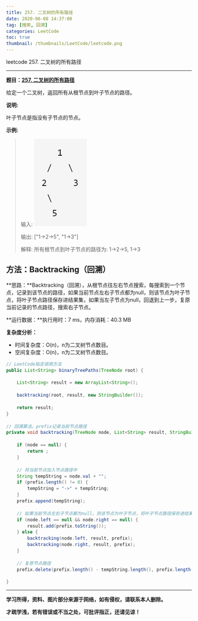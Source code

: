 ```yaml
---
title: 257. 二叉树的所有路径
date: 2020-06-08 14:37:00
tag: [搜索, 回溯]
categories: LeetCode
toc: true
thumbnail: /thumbnails/LeetCode/leetcode.png
---
```


leetcode 257. 二叉树的所有路径

<!--more-->

---

**题目：[257. 二叉树的所有路径](https://leetcode-cn.com/problems/binary-tree-paths/)**

给定一个二叉树，返回所有从根节点到叶子节点的路径。

**说明:**

叶子节点是指没有子节点的节点。

**示例:**

> 输入:
>   ![](257.%20二叉树的所有路径/1.png)
>  
> 输出: ["1->2->5", "1->3"]
>  
>   解释: 所有根节点到叶子节点的路径为: 1->2->5, 1->3

## 方法：Backtracking（回溯）

**思路：**Backtracking（回溯），从根节点往左右节点搜索，每搜索到一个节点，记录到该节点的路径，如果当前节点左右子节点都为null，则该节点为叶子节点，将叶子节点路径保存进结果集，如果当左子节点为null，回退到上一步，复原当前记录的节点路径，搜索右子节点。

**运行数据：**执行用时：7 ms，内存消耗：40.3 MB

**复杂度分析：**

* 时间复杂度：O(n)，n为二叉树节点数目。
* 空间复杂度：O(n)，n为二叉树节点数目。

```java
// LeetCode指定调用方法 
public List<String> binaryTreePaths(TreeNode root) {
		
    List<String> result = new ArrayList<String>();

    backtracking(root, result, new StringBuilder());

    return result;
}

// 回溯算法，prefix记录当前节点路径
private void backtracking(TreeNode node, List<String> result, StringBuilder prefix) {

    if (node == null) {
        return ;
    }

    // 将当前节点加入节点路径中
    String tempString = node.val + "";
    if (prefix.length() != 0) {
        tempString = "->" + tempString;
    }
    prefix.append(tempString);

    // 如果当前节点左右子节点都为null，则该节点为叶子节点，将叶子节点路径保存进结果集
    if (node.left == null && node.right == null) {
        result.add(prefix.toString());
    } else {
        backtracking(node.left, result, prefix);
        backtracking(node.right, result, prefix);
    }

    // 复原节点路径
    prefix.delete(prefix.length() - tempString.length(), prefix.length());

}
```

---

**学习所得，资料、图片部分来源于网络，如有侵权，请联系本人删除。**

**才疏学浅，若有错误或不当之处，可批评指正，还请见谅！**